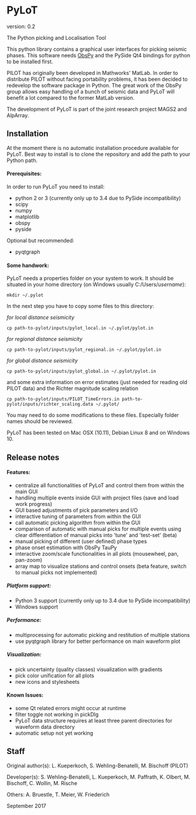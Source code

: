 # PyLoT

version: 0.2

The Python picking and Localisation Tool

This python library contains a graphical user interfaces for picking
seismic phases. This software needs [ObsPy][ObsPy]
and the PySide Qt4 bindings for python to be installed first.

PILOT has originally been developed in Mathworks' MatLab. In order to
distribute PILOT without facing portability problems, it has been decided
to redevelop the software package in Python. The great work of the ObsPy
group allows easy handling of a bunch of seismic data and PyLoT will
benefit a lot compared to the former MatLab version.

The development of PyLoT is part of the joint research project MAGS2 and AlpArray.

## Installation

At the moment there is no automatic installation procedure available for PyLoT.
Best way to install is to clone the repository and add the path to your Python path.

#### Prerequisites:

In order to run PyLoT you need to install:

- python 2 or 3 (currently only up to 3.4 due to PySide incompatibility)
- scipy
- numpy
- matplotlib
- obspy
- pyside

Optional but recommended:

- pyqtgraph

#### Some handwork:

PyLoT needs a properties folder on your system to work. It should be situated in your home directory 
(on Windows usually C:/Users/*username*):

    mkdir ~/.pylot

In the next step you have to copy some files to this directory:

*for local distance seismicity*

    cp path-to-pylot/inputs/pylot_local.in ~/.pylot/pylot.in

*for regional distance seismicity*

    cp path-to-pylot/inputs/pylot_regional.in ~/.pylot/pylot.in

*for global distance seismicity*

    cp path-to-pylot/inputs/pylot_global.in ~/.pylot/pylot.in

and some extra information on error estimates (just needed for reading old PILOT data) and the Richter magnitude scaling relation

    cp path-to-pylot/inputs/PILOT_TimeErrors.in path-to-pylot/inputs/richter_scaling.data ~/.pylot/

You may need to do some modifications to these files. Especially folder names should be reviewed.

PyLoT has been tested on Mac OSX (10.11), Debian Linux 8 and on Windows 10.


## Release notes

#### Features:

- centralize all functionalities of PyLoT and control them from within the main GUI
- handling multiple events inside GUI with project files (save and load work progress)
- GUI based adjustments of pick parameters and I/O
- interactive tuning of parameters from within the GUI
- call automatic picking algorithm from within the GUI
- comparison of automatic with manual picks for multiple events using clear differentiation of manual picks into 'tune' and 'test-set' (beta)
- manual picking of different (user defined) phase types
- phase onset estimation with ObsPy TauPy
- interactive zoom/scale functionalities in all plots (mousewheel, pan, pan-zoom)
- array map to visualize stations and control onsets (beta feature, switch to manual picks not implemented)

##### Platform support:
- Python 3 support (currently only up to 3.4 due to PySide incompatibility)
- Windows support

##### Performance:
- multiprocessing for automatic picking and restitution of multiple stations
- use pyqtgraph library for better performance on main waveform plot

##### Visualization:
- pick uncertainty (quality classes) visualization with gradients
- pick color unification for all plots
- new icons and stylesheets

#### Known Issues:
- some Qt related errors might occur at runtime
- filter toggle not working in pickDlg
- PyLoT data structure requires at least three parent directories for waveform data directory
- automatic setup not yet working

## Staff

Original author(s): L. Kueperkoch, S. Wehling-Benatelli, M. Bischoff (PILOT)

Developer(s): S. Wehling-Benatelli, L. Kueperkoch, M. Paffrath, K. Olbert,
M. Bischoff, C. Wollin, M. Rische

Others: A. Bruestle, T. Meier, W. Friederich


[ObsPy]: http://github.com/obspy/obspy/wiki

September 2017
